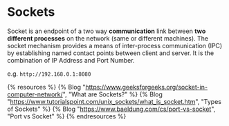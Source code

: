 # Sockets

Socket is an endpoint of a two way **communication** link between **two different processes** on the network (same or different machines). The socket mechanism provides a means of inter-process communication (IPC) by establishing named contact points between client and server. It is the combination of IP Address and Port Number.

e.g. `http://192.168.0.1:8080`

{% resources %}
  {% Blog "https://www.geeksforgeeks.org/socket-in-computer-network/", "What are Sockets?" %}
  {% Blog "https://www.tutorialspoint.com/unix_sockets/what_is_socket.htm", "Types of Sockets" %}
  {% Blog "https://www.baeldung.com/cs/port-vs-socket", "Port vs Socket" %}
{% endresources %}